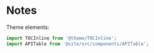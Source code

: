 # Notes

Theme elements:

```jsx
import TOCInline from '@theme/TOCInline';
import APITable from '@site/src/components/APITable';
```
